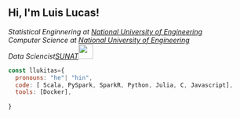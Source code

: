
<h2> Hi, I'm Luis Lucas! </h2>
<p><em>Statistical Enginnering at <a href="http://www.uni.edu.pe">National University of Engineering</a>
</br>Computer Science at <a href="http://www.uni.edu.pe">National University of Engineering</a>
</br>Data Sciencist<a href="https://www.sunat.gob.pe">SUNAT</a><img src="https://media.giphy.com/media/WUlplcMpOCEmTGBtBW/giphy.gif" width="30"> 
</em></p>





```js
const llukitas={
  pronouns: "he"| "hin",
  code: [ Scala, PySpark, SparkR, Python, Julia, C, Javascript],
  tools: [Docker],
  
}
```
<!--
**llukitas/llukitas** is a ✨ _special_ ✨ repository because its `README.md` (this file) appears on your GitHub profile.

Here are some ideas to get you started:

- 🔭 I’m currently working on ...
- 🌱 I’m currently learning ...
- 👯 I’m looking to collaborate on ...
- ![imagen1](https://github.com/llukitas/llukitas/assets/44344508/35750c71-59e1-4811-8c47-13c4f7b35111) I’m looking for help with ...
- 💬 Ask me about ...
- 📫 How to reach me: ...
- 😄 Pronouns: ...
- ⚡ Fun fact: ...
-->
